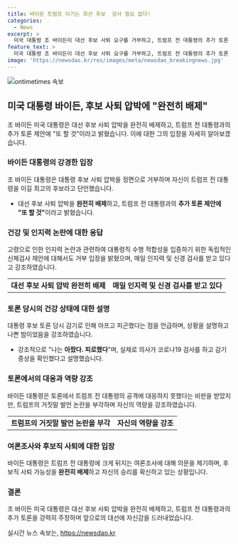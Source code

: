 ```yaml
---
title: 바이든 트럼프 이기는 최선 후보  검사 필요 없다!
categories:
  - News
excerpt: >
  미국 대통령 조 바이든이 대선 후보 사퇴 요구를 거부하고, 트럼프 전 대통령의 추가 토론 제안에 또 할 것이라고 밝혔다. 바이든 대통령은 토론 중인간 거짓말을 28번 했다는 비판에 대해 트럼프는 거짓말쟁이라며 답했고, 건강 상태와 통치 능력을 입증하기 위한 제안을 거부했다. 또 여론조사에 대해 믿지 않는다고 말했으며, 트럼프 전 대통령과의 가상 대결에서도 여전히 레이스 완주를 고수한다고 전했다.
feature_text: >
  미국 대통령 조 바이든이 대선 후보 사퇴 요구를 거부하고, 트럼프 전 대통령의 추가 토론 제안에 또 할 것이라고 밝혔다. 바이든 대통령은 토론 중인간 거짓말을 28번 했다는 비판에 대해 트럼프는 거짓말쟁이라며 답했고, 건강 상태와 통치 능력을 입증하기 위한 제안을 거부했다. 또 여론조사에 대해 믿지 않는다고 말했으며, 트럼프 전 대통령과의 가상 대결에서도 여전히 레이스 완주를 고수한다고 전했다.
image: 'https://newsdao.kr/res/images/meta/newsdao_breakingnews.jpg'
---
```


<p><img src="https://newsdao.kr/res/images/meta/newsdao_breakingnews.jpg" alt="ontimetimes 속보" /></p>

<h2 data-ke-size="size26">미국 대통령 바이든, 후보 사퇴 압박에 "완전히 배제"</h2>

<p data-ke-size="size16">조 바이든 미국 대통령은 대선 후보 사퇴 압박을 완전히 배제하고, 트럼프 전 대통령과의 추가 토론 제안에 "또 할 것"이라고 밝혔습니다. 이에 대한 그의 입장을 자세히 알아보겠습니다.</p>

<h3 data-ke-size="size22">바이든 대통령의 강경한 입장</h3>

<p data-ke-size="size16">조 바이든 대통령은 대통령 후보 사퇴 압박을 정면으로 거부하며 자신이 트럼프 전 대통령을 이길 최고의 후보라고 단언했습니다. </p>

<ul>
<li>대선 후보 사퇴 압박을 <b>완전히 배제</b>하고, 트럼프 전 대통령과의 <b>추가 토론 제안에 "또 할 것"</b>이라고 밝혔습니다.</li>
</ul>

<h3 data-ke-size="size22">건강 및 인지력 논란에 대한 응답</h3>

<p data-ke-size="size16">고령으로 인한 인지력 논란과 관련하여 대통령직 수행 적합성을 입증하기 위한 독립적인 신체검사 제안에 대해서도 거부 입장을 밝혔으며, 매일 인지력 및 신경 검사를 받고 있다고 강조하였습니다.</p>

<table>
<tr>
<td style="text-align: center; height: 17px;"><b>대선 후보 사퇴 압박 완전히 배제</b></td>
<td style="text-align: center; height: 17px;"><b>매일 인지력 및 신경 검사를 받고 있다</b></td>
</tr>
</table>

<h3 data-ke-size="size22">토론 당시의 건강 상태에 대한 설명</h3>

<p data-ke-size="size16">대통령 후보 토론 당시 감기로 인해 아프고 피곤했다는 점을 언급하며, 상황을 설명하고 나쁜 밤이었음을 강조하였습니다.</p>

<ul>
<li>강조적으로 "나는 <b>아팠다. 피로했다</b>"며, 실제로 의사가 코로나19 검사를 하고 감기 증상을 확인했다고 설명했습니다.</li>
</ul>

<h3 data-ke-size="size22">토론에서의 대응과 역량 강조</h3>

<p data-ke-size="size16">바이든 대통령은 토론에서 트럼프 전 대통령의 공격에 대응하지 못했다는 비판을 받았지만, 트럼프의 거짓말 발언 논란을 부각하며 자신의 역량을 강조하였습니다.</p>

<table>
<tr>
<td style="text-align: center; height: 17px;"><b>트럼프의 거짓말 발언 논란을 부각</b></td>
<td style="text-align: center; height: 17px;"><b>자신의 역량을 강조</b></td>
</tr>
</table>

<h3 data-ke-size="size22">여론조사와 후보직 사퇴에 대한 입장</h3>

<p data-ke-size="size16">바이든 대통령은 트럼프 전 대통령에 크게 뒤지는 여론조사에 대해 의문을 제기하며, 후보직 사퇴 가능성을 <b>완전히 배제</b>하고 자신의 승리를 확신하고 있는 상황입니다.</p>

<h3 data-ke-size="size22">결론</h3>

<p data-ke-size="size16">조 바이든 미국 대통령은 대선 후보 사퇴 압박을 완전히 배제하고, 트럼프 전 대통령과의 추가 토론을 강력히 주장하며 앞으로의 대선에 자신감을 드러내었습니다.</p>
실시간 뉴스 속보는, <a href="https://newsdao.kr" rel="dofollow">https://newsdao.kr</a>


